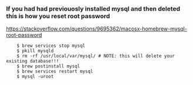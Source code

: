 ### If you had had previouosly installed mysql and then deleted this is how you reset root password
https://stackoverflow.com/questions/9695362/macosx-homebrew-mysql-root-password

```
    $ brew services stop mysql
    $ pkill mysqld
    $ rm -rf /usr/local/var/mysql/ # NOTE: this will delete your existing database!!!
    $ brew postinstall mysql
    $ brew services restart mysql
    $ mysql -uroot
```